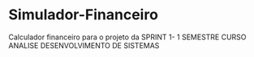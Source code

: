 # Simulador-Financeiro
Calculador financeiro para o projeto da  SPRINT 1-    1 SEMESTRE CURSO ANALISE DESENVOLVIMENTO DE SISTEMAS
